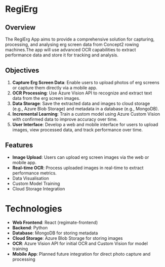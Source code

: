 # RegiErg

## Overview
The RegiErg App aims to provide a comprehensive solution for capturing, processing, and analysing erg screen data from Concept2 rowing machines.The app will use advanced OCR capabilities to extract performance data and store it for tracking and analysis.

## Objectives
1. **Capture Erg Screen Data**: Enable users to upload photos of erg screens or capture them directly via a mobile app.
2. **OCR Processing**: Use Azure Vision API to recognize and extract text data from the erg screen images.
3. **Data Storage**: Save the extracted data and images to cloud storage (e.g., Azure Blob Storage) and metadata in a database (e.g., MongoDB).
4. **Incremental Learning**: Train a custom model using Azure Custom Vision with confirmed data to improve accuracy over time.
5. **User Interface**: Develop a web and mobile interface for users to upload images, view processed data, and track performance over time.

## Features
- **Image Upload**: Users can upload erg screen images via the web or mobile app.
- **Real-time OCR**: Process uploaded images in real-time to extract performance metrics.
- Data Visualisation
- Custom Model Training
- Cloud Storage Integration

# Technologies
- **Web Frontend**: React (regimate-frontend)
- **Backend**: Python
- **Database**: MongoDB for storing metadata
- **Cloud Storage**: Azure Blob Storage for storing images
- **OCR**: Azure Vision API for initial OCR and Custom Vision for model training
- **Mobile App**: Planned future integration for direct photo capture and processing